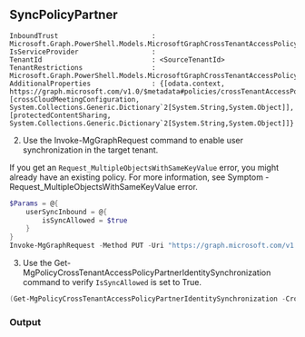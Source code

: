 ## SyncPolicyPartner

    InboundTrust                       :
    Microsoft.Graph.PowerShell.Models.MicrosoftGraphCrossTenantAccessPolicyInboundTrust
    IsServiceProvider                  :
    TenantId                           : <SourceTenantId>
    TenantRestrictions                 :
    Microsoft.Graph.PowerShell.Models.MicrosoftGraphCrossTenantAccessPolicyTenantRestrictions
    AdditionalProperties               : {[odata.context, https://graph.microsoft.com/v1.0/$metadata#policies/crossTenantAccessPolicy/partners/$entity], [crossCloudMeetingConfiguration,
    System.Collections.Generic.Dictionary`2[System.String,System.Object]], [protectedContentSharing, 
    System.Collections.Generic.Dictionary`2[System.String,System.Object]]}

2. Use the Invoke-MgGraphRequest command to enable user synchronization in the target tenant.

If you get an `Request_MultipleObjectsWithSameKeyValue` error, you might already have an existing policy. For more information, see Symptom - Request_MultipleObjectsWithSameKeyValue error.

```PowerShell
$Params = @{
    userSyncInbound = @{
        isSyncAllowed = $true
    }
}
Invoke-MgGraphRequest -Method PUT -Uri "https://graph.microsoft.com/v1.0/policies/crossTenantAccessPolicy/partners/$SourceTenantId/identitySynchronization" -Body $Params
```

3. Use the Get-MgPolicyCrossTenantAccessPolicyPartnerIdentitySynchronization command to verify `IsSyncAllowed` is set to True.

```PowerShell
(Get-MgPolicyCrossTenantAccessPolicyPartnerIdentitySynchronization -CrossTenantAccessPolicyConfigurationPartnerTenantId $SourceTenantId).UserSyncInbound
```

### Output

